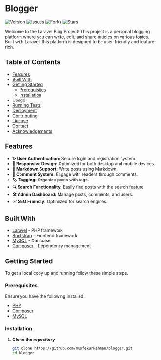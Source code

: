# Blogger


![Version](https://img.shields.io/badge/version-1.0.0-blue)
![Issues](https://img.shields.io/github/issues/musfekurRahman/blogger)
![Forks](https://img.shields.io/github/forks/musfekurRahman/blogger)
![Stars](https://img.shields.io/github/stars/musfekurRahman/blogger)

Welcome to the Laravel Blog Project! This project is a personal blogging platform where you can write, edit, and share articles on various topics. Built with Laravel, this platform is designed to be user-friendly and feature-rich.

## Table of Contents

- [Features](#features)
- [Built With](#built-with)
- [Getting Started](#getting-started)
    - [Prerequisites](#prerequisites)
    - [Installation](#installation)
- [Usage](#usage)
- [Running Tests](#running-tests)
- [Deployment](#deployment)
- [Contributing](#contributing)
- [License](#license)
- [Contact](#contact)
- [Acknowledgements](#acknowledgements)

## Features

- **✨ User Authentication:** Secure login and registration system.
- **📱 Responsive Design:** Optimized for both desktop and mobile devices.
- **📝 Markdown Support:** Write posts using Markdown.
- **💬 Comment System:** Engage with readers through comments.
- **🏷️ Tagging:** Organize posts with tags.
- **🔍 Search Functionality:** Easily find posts with the search feature.
- **🛠️ Admin Dashboard:** Manage posts, comments, and users.
- **📈 SEO Friendly:** Optimized for search engines.


## Built With

- [Laravel](https://laravel.com/) - PHP framework
- [Bootstrap](https://getbootstrap.com/) - Frontend framework
- [MySQL](https://www.mysql.com/) - Database
- [Composer](https://getcomposer.org/) - Dependency management

## Getting Started

To get a local copy up and running follow these simple steps.

### Prerequisites

Ensure you have the following installed:
- [PHP](https://www.php.net/)
- [Composer](https://getcomposer.org/)
- [MySQL](https://www.mysql.com/)

### Installation

1. **Clone the repository**
   ```bash
   git clone https://github.com/musfekurRahman/blogger.git
   cd blogger
